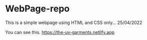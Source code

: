 # WebPage-repo
This is a simple webpage using HTML and CSS only... 25/04/2022


You can see this.
https://the-uv-garments.netlify.app

